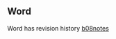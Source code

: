 ## Word
Word has revision history 
[b08notes](https://sites.google.com/view/b08notes/b0802notes)
 

